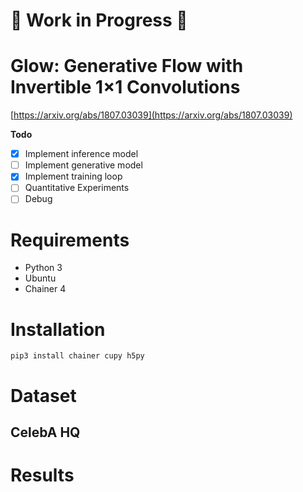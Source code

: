 # :construction: Work in Progress :construction:

# Glow: Generative Flow with Invertible 1×1 Convolutions

[https://arxiv.org/abs/1807.03039](https://arxiv.org/abs/1807.03039)

**Todo**

- [x] Implement inference model
- [ ] Implement generative model
- [x] Implement training loop
- [ ] Quantitative Experiments
- [ ] Debug

# Requirements

- Python 3
- Ubuntu
- Chainer 4

# Installation

```
pip3 install chainer cupy h5py
```

# Dataset
## CelebA HQ

# Results